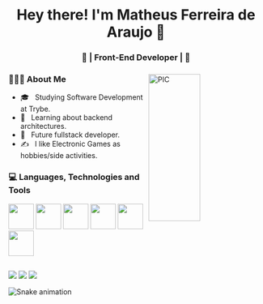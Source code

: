 <h1 align="center">Hey there! I'm Matheus Ferreira de Araujo 👋 </h1>
<h3 align="center">🚀 | Front-End Developer | 🚀</h3>
<div>
<img width = "45%" align="right" alt="PIC" height="290px" src="http://flf.edu.br/web/app/uploads/O-que-e-e-para-que-serve-a-programacao-Principal.jpg" />
<div align="left"> 
  <h3> 👨🏻‍💻 About Me </h3>

  - 🎓 &nbsp; Studying Software Development at Trybe.
  - 💼 &nbsp; Learning about backend architectures.
  - 🌱 &nbsp; Future fullstack developer.
  - ✍️ &nbsp; I like Electronic Games as hobbies/side activities.  
</div> 
</div>

<div>
  <h3> 💻 Languages, Technologies and Tools </h3>
  <p>
   <img src="https://www.svgrepo.com/show/373703/js.svg" width="50">
   <img src="https://www.svgrepo.com/show/354259/react.svg" width="50">
   <img src="https://www.svgrepo.com/show/354274/redux.svg" width="50">
   <img src="https://www.svgrepo.com/show/374171/vscode.svg" width="50">
   <img src="https://www.svgrepo.com/show/349330/css3.svg" width="50">
   <img src="https://www.svgrepo.com/show/373623/git.svg" width="50">
  <p>
</div> 
  
##
  
<div> 
 <a href="https://www.instagram.com/matheus.3359/" target="_blank"><img src="https://img.shields.io/badge/-Instagram-%23E4405F?style=for-the-badge&logo=instagram&logoColor=white" target="_blank"></a>
  <a href = "mailto:m.ferreira.araujo2016@gmail.com"><img src="https://img.shields.io/badge/-Gmail-%23333?style=for-the-badge&logo=gmail&logoColor=white" target="_blank"></a>
  <a href="https://www.linkedin.com/in/matheus-ferreira-araujo/" target="_blank"><img src="https://img.shields.io/badge/-LinkedIn-%230077B5?style=for-the-badge&logo=linkedin&logoColor=white" target="_blank"></a> 
 
  ![Snake animation](https://github.com/matheus-ferreira02/matheus-ferreira02/blob/output/github-contribution-grid-snake.svg)
 
</div>
  
